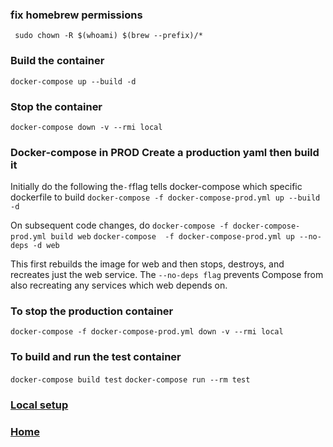 ### fix homebrew permissions

 ` sudo chown -R $(whoami) $(brew --prefix)/*`

 ### Build the container

  `docker-compose up --build -d`

 ### Stop the container

 `docker-compose down -v --rmi local`

 ### Docker-compose in PROD Create a production yaml then build it 
   Initially do the following
   the` -f `flag tells docker-compose which specific dockerfile to build
  `docker-compose -f docker-compose-prod.yml up --build -d `

   On subsequent code changes, do
  `docker-compose -f docker-compose-prod.yml build web`
 `docker-compose  -f docker-compose-prod.yml up --no-deps -d web`

 This first rebuilds the image for web and then stops, destroys, and recreates just the web service. 
 The `--no-deps flag` prevents Compose from also recreating any services which web depends on.

 

### To stop the production container 

 `docker-compose -f docker-compose-prod.yml down -v --rmi local`

### To build and run the test container

 `docker-compose build test`
 `docker-compose run --rm test`

### [Local setup](local.md)

### [Home](README.md)